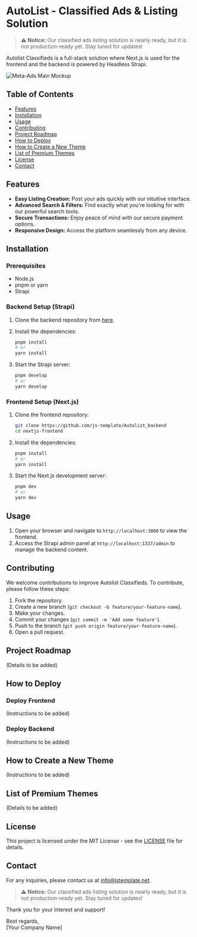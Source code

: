 # AutoList - Classified Ads & Listing Solution

> **:warning: Notice:** Our classified ads listing solution is nearly ready, but it is not production-ready yet. Stay tuned for updates!

Autolist Classifieds is a full-stack solution where Next.js is used for the frontend and the backend is powered by Headless Strapi.

![Meta-Ads Main Mockup](https://github.com/js-template/autolist/assets/6657014/a0d5e636-916b-44e7-938a-f9c883b169fd)

## Table of Contents
- [Features](#features)
- [Installation](#installation)
- [Usage](#usage)
- [Contributing](#contributing)
- [Project Roadmap](#project-roadmap)
- [How to Deploy](#how-to-deploy)
- [How to Create a New Theme](#how-to-create-a-new-theme)
- [List of Premium Themes](#list-of-premium-themes)
- [License](#license)
- [Contact](#contact)

## Features

- **Easy Listing Creation:** Post your ads quickly with our intuitive interface.
- **Advanced Search & Filters:** Find exactly what you're looking for with our powerful search tools.
- **Secure Transactions:** Enjoy peace of mind with our secure payment options.
- **Responsive Design:** Access the platform seamlessly from any device.

## Installation

### Prerequisites

- Node.js
- pnpm or yarn
- Strapi

### Backend Setup (Strapi)

1. Clone the backend repository from [here](https://github.com/js-template/Autolist_backend).

2. Install the dependencies:
    ```bash
    pnpm install
    # or
    yarn install
    ```

3. Start the Strapi server:
    ```bash
    pnpm develop
    # or
    yarn develop
    ```

### Frontend Setup (Next.js)

1. Clone the frontend repository:
    ```bash
    git clone https://github.com/js-template/Autolist_backend
    cd nextjs-frontend
    ```

2. Install the dependencies:
    ```bash
    pnpm install
    # or
    yarn install
    ```

3. Start the Next.js development server:
    ```bash
    pnpm dev
    # or
    yarn dev
    ```

## Usage

1. Open your browser and navigate to `http://localhost:3000` to view the frontend.
2. Access the Strapi admin panel at `http://localhost:1337/admin` to manage the backend content.

## Contributing

We welcome contributions to improve Autolist Classifieds. To contribute, please follow these steps:

1. Fork the repository.
2. Create a new branch (`git checkout -b feature/your-feature-name`).
3. Make your changes.
4. Commit your changes (`git commit -m 'Add some feature'`).
5. Push to the branch (`git push origin feature/your-feature-name`).
6. Open a pull request.

## Project Roadmap

(Details to be added)

## How to Deploy

### Deploy Frontend

(Instructions to be added)

### Deploy Backend

(Instructions to be added)

## How to Create a New Theme

(Instructions to be added)

## List of Premium Themes

(Details to be added)

## License

This project is licensed under the MIT License - see the [LICENSE](LICENSE) file for details.

## Contact

For any inquiries, please contact us at [info@jstemplate.net](info@jstemplate.net).

> **:warning: Notice:** Our classified ads listing solution is nearly ready, but it is not production-ready yet. Stay tuned for updates!

Thank you for your interest and support!

Best regards,  
[Your Company Name]


